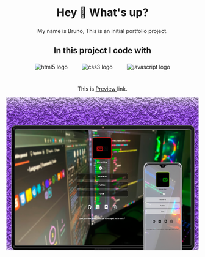 
<h1 align="center">Hey 👋 What's up?</h1>

###

<p align="center">My name is Bruno, This is an initial portfolio project.</p>

<h2 align="center">In this project I code with</h2> 

###
<div align="center">
    <img src="https://cdn.jsdelivr.net/gh/devicons/devicon/icons/html5/html5-original.svg" height="40" alt="html5 logo"  />
     <img width="30" />
     <img src="https://cdn.jsdelivr.net/gh/devicons/devicon/icons/css3/css3-original.svg" height="40" alt="css3 logo"  />
     <img width="30" />
     <img src="https://cdn.jsdelivr.net/gh/devicons/devicon/icons/javascript/javascript-original.svg" height="40" alt="javascript logo"  />
</div>

#

<p align="center">This is <a href="https://bhlx1992.github.io/discover__rocketseat" title="Title"> Preview </a> link.</p>



<div align="center">
  <img height="400" src="./.github/readme.png"  />
</div>

##

